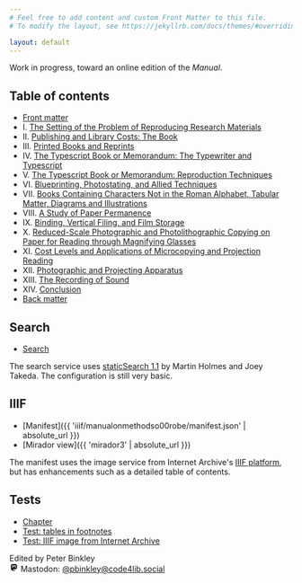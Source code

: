 ```yaml
---
# Feel free to add content and custom Front Matter to this file.
# To modify the layout, see https://jekyllrb.com/docs/themes/#overriding-theme-defaults

layout: default
---
```


Work in progress, toward an online edition of the *Manual*.

## Table of contents

- <span class="chapternumber"></span> [Front matter](sections/00-front.html)
- <span class="chapternumber">I.</span> [The Setting of the Problem of Reproducing Research Materials](sections/01-the-setting-of-the-problem-of-reproducing-research-materials.html)
- <span class="chapternumber">II.</span> [Publishing and Library Costs: The Book](sections/02-publishing-and-library-costs-the-book.html)
- <span class="chapternumber">III.</span> [Printed Books and Reprints](sections/03-printed-books.html)
- <span class="chapternumber">IV.</span> [The Typescript Book or Memorandum: The Typewriter and Typescript](sections/04-the-typescript-book-or-memorandum-typescript.html)
- <span class="chapternumber">V.</span> [The Typescript Book or Memorandum: Reproduction Techniques](sections/05-the-typescript-book-or-memorandum-reproduction-techniques.html)
- <span class="chapternumber">VI.</span> [Blueprinting, Photostating, and Allied Techniques](sections/06-blueprinting-photostating-and-allied-techniques.html)
- <span class="chapternumber">VII.</span> [Books Containing Characters Not in the Roman Alphabet, Tabular Matter, Diagrams and Illustrations](sections/07-books-containing-characters-not-in-the-roman-alphabet-tabular-matter-diagrams-and-illustrations.html)
- <span class="chapternumber">VIII.</span> [A Study of Paper Permanence](sections/08-a-study-of-paper-permanence.html)
- <span class="chapternumber">IX.</span> [Binding, Vertical Filing, and Film Storage](sections/09-binding-vertical-filing-and-film-storage.html)
- <span class="chapternumber">X.</span> [Reduced-Scale Photographic and Photolithographic Copying on Paper for Reading through Magnifying Glasses](sections/10-reduced-scale-photographic-and-photolithographic-copying-on-paper-for-reading-through-magnifying-glasses.html)
- <span class="chapternumber">XI.</span> [Cost Levels and Applications of Microcopying and Projection Reading](sections/11-cost-levels-and-applications-of-microcopying-and-projection-reading.html)
- <span class="chapternumber">XII.</span> [Photographic and Projecting Apparatus](sections/12-photographic-and-projecting-apparatus.html)
- <span class="chapternumber">XIII.</span> [The Recording of Sound](sections/13-the-recording-of-sound.html)
- <span class="chapternumber">XIV.</span> [Conclusion](sections/14-conclusion.html)
- <span class="chapternumber"></span> [Back matter](sections/15-back.html)

## Search

- [Search](search.html)

The search service uses [staticSearch 1.1](https://endings.uvic.ca/staticSearch/docs/index.html) by Martin Holmes and Joey Takeda. The configuration is still very basic. 

## IIIF

- [Manifest]({{ 'iiif/manualonmethodso00robe/manifest.json' | absolute_url }})
- [Mirador view]({{ 'mirador3' | absolute_url }})

The manifest uses the image service from Internet Archive's [IIIF platform](https://blog.archive.org/2023/09/18/making-iiif-official-at-the-internet-archive/), but has enhancements such as a detailed table of contents.

## Tests

- [Chapter](sections/01-the-setting-of-the-problem-of-reproducing-research-materials.html)
- [Test: tables in footnotes](tests/table-test.html)
- [Test: IIIF image from Internet Archive](tests/image-test.html)

Edited by Peter Binkley<br/>
<span class="icon icon--mastodon"><svg width="16" height="16" viewBox="0 0 32 32" xmlns="http://www.w3.org/2000/svg"><path d="M 15.9375 4.03125 C 12.917 4.0435 9.9179219 4.4269844 8.3574219 5.1464844 C 8.3574219 5.1464844 5 6.6748594 5 11.880859 C 5 18.077859 4.9955 25.860234 10.5625 27.365234 C 12.6945 27.938234 14.527953 28.061562 16.001953 27.976562 C 18.676953 27.825562 20 27.005859 20 27.005859 L 19.910156 25.029297 C 19.910156 25.029297 18.176297 25.640313 16.029297 25.570312 C 13.902297 25.495313 11.6615 25.335688 11.3125 22.679688 C 11.2805 22.432688 11.264625 22.182594 11.265625 21.933594 C 15.772625 23.052594 19.615828 22.420969 20.673828 22.292969 C 23.627828 21.933969 26.199344 20.081672 26.527344 18.388672 C 27.041344 15.720672 26.998047 11.880859 26.998047 11.880859 C 26.998047 6.6748594 23.646484 5.1464844 23.646484 5.1464844 C 22.000984 4.3779844 18.958 4.019 15.9375 4.03125 z M 12.705078 8.0019531 C 13.739953 8.0297031 14.762578 8.4927031 15.392578 9.4707031 L 16.001953 10.505859 L 16.609375 9.4707031 C 17.874375 7.5037031 20.709594 7.6264375 22.058594 9.1484375 C 23.302594 10.596438 23.025391 11.531 23.025391 18 L 23.025391 18.001953 L 20.578125 18.001953 L 20.578125 12.373047 C 20.578125 9.7380469 17.21875 9.6362812 17.21875 12.738281 L 17.21875 16 L 14.787109 16 L 14.787109 12.738281 C 14.787109 9.6362812 11.429688 9.7360938 11.429688 12.371094 L 11.429688 18 L 8.9765625 18 C 8.9765625 11.526 8.7043594 10.585438 9.9433594 9.1484375 C 10.622859 8.3824375 11.670203 7.9742031 12.705078 8.0019531 z"></path></svg> Mastodon: </span><a rel="me" href="https://code4lib.social/@pbinkley" title="Mastodon"><span class="username">@pbinkley@code4lib.social</span></a>


